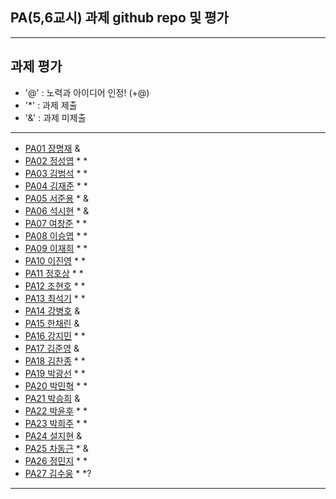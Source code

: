 ## PA(5,6교시) 과제 github repo 및 평가

---
## 과제 평가
- '@' : 노력과 아이디어 인정! (+@)
- '*' : 과제 제출 
- '&' : 과제 미제출 
---
- [PA01	장명재]() &
- [PA02	정성엽](https://github.com/yuby7569/pa02a) * *
- [PA03	김범석](https://github.com/ssgbeom1/pa03) * *
- [PA04	김재준](https://github.com/wowns969/PA04) * *
- [PA05	서준용](https://github.com/joi0804/PA05A) * &
- [PA06	석시현](https://github.com/1122axax/pa06) * &
- [PA07	여창준](http://github.com/dpfpsel0622/pa07) * *
- [PA08	이승엽](https://github.com/lddor7/PA08) * *
- [PA09	이재희](https://github.com/ANA0517/PA09) * *
- [PA10	이진영](http://github.com/dlwlsdud7/PA10) * *
- [PA11	정호상](https://github.com/goaldeer/pa11) * *
- [PA12	조현호](https://github.com/whgusgh59/PA12) * *
- [PA13	최석기](https://github.com/tjrrl0904/PA13) * *
- [PA14	강병호]() &
- [PA15	한채린]() &
- [PA16	강지민](https://github.com/rkdwlals37/PA16) * *
- [PA17	김준영]() &
- [PA18	김찬종](https://github.com/chan8798/PA18) * *
- [PA19	박광선](https://github.com/pkjoee21/PA19) * *
- [PA20	박민혁](https://github.com/minhyeokpark/PA20) * *
- [PA21	박승희]() &
- [PA22	박윤후](https://github.com/qkrdbsgn12/pa22) * *
- [PA23	박희주](https://github.com/suyangegrong/PA23) * *
- [PA24	설지현]() &
- [PA25	차동근](https://github.com/chadg0502/PA25) * &
- [PA26	정민지](https://github.com/26pizza/PA26) * *
- [PA27 김수웅](https://github.com/rlatndnd9804/PA27) * *?
---


